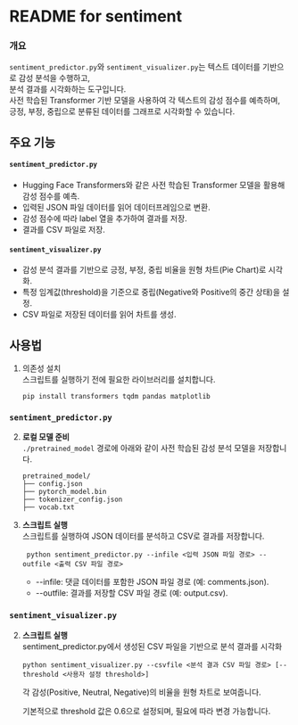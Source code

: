 # README for sentiment

### 개요

```sentiment_predictor.py```와 ```sentiment_visualizer.py```는 텍스트 데이터를 기반으로 감성 분석을 수행하고,<br>
분석 결과를 시각화하는 도구입니다.<br>
사전 학습된 Transformer 기반 모델을 사용하여 각 텍스트의 감성 점수를 예측하며,<br>
긍정, 부정, 중립으로 분류된 데이터를 그래프로 시각화할 수 있습니다.

## 주요 기능
#### ```sentiment_predictor.py```
* Hugging Face Transformers와 같은 사전 학습된 Transformer 모델을 활용해 감성 점수를 예측.
* 입력된 JSON 파일 데이터를 읽어 데이터프레임으로 변환.
* 감성 점수에 따라 label 열을 추가하여 결과를 저장.
* 결과를 CSV 파일로 저장.

#### ```sentiment_visualizer.py```
* 감성 분석 결과를 기반으로 긍정, 부정, 중립 비율을 원형 차트(Pie Chart)로 시각화.
* 특정 임계값(threshold)을 기준으로 중립(Negative와 Positive의 중간 상태)을 설정.
* CSV 파일로 저장된 데이터를 읽어 차트를 생성.

## 사용법
1. 의존성 설치
    <br>스크립트를 실행하기 전에 필요한 라이브러리를 설치합니다.<br>
    ```
    pip install transformers tqdm pandas matplotlib
    ```
### ```sentiment_predictor.py```
2. **로컬 모델 준비**<br>
    ```./pretrained_model``` 경로에 아래와 같이 사전 학습된 감성 분석 모델을 저장합니다.
    ```
   pretrained_model/
    ├── config.json
    ├── pytorch_model.bin
    ├── tokenizer_config.json
    ├── vocab.txt
    ```

3. **스크립트 실행** <br>
   스크립트를 실행하여 JSON 데이터를 분석하고 CSV로 결과를 저장합니다. 
   ```
    python sentiment_predictor.py --infile <입력 JSON 파일 경로> --outfile <출력 CSV 파일 경로>
   ```

   * --infile: 댓글 데이터를 포함한 JSON 파일 경로 (예: comments.json).
   * --outfile: 결과를 저장할 CSV 파일 경로 (예: output.csv).

### ```sentiment_visualizer.py```

2. **스크립트 실행** <br>
    sentiment_predictor.py에서 생성된 CSV 파일을 기반으로 분석 결과를 시각화
    ```
    python sentiment_visualizer.py --csvfile <분석 결과 CSV 파일 경로> [--threshold <사용자 설정 threshold>]
    ```
    각 감성(Positive, Neutral, Negative)의 비율을 원형 차트로 보여줍니다.

    기본적으로 threshold 값은 0.6으로 설정되며, 필요에 따라 변경 가능합니다.